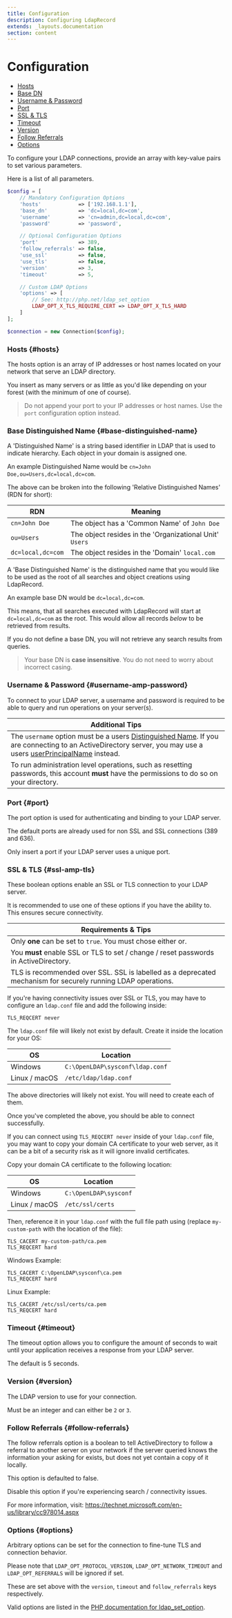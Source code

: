 ```yaml
---
title: Configuration
description: Configuring LdapRecord
extends: _layouts.documentation
section: content
---
```


# Configuration

- [Hosts](#hosts)
- [Base DN](#base-distinguished-name)
- [Username & Password](#username-amp-password)
- [Port](#port)
- [SSL & TLS](#ssl-amp-tls)
- [Timeout](#timeout)
- [Version](#version)
- [Follow Referrals](#follow-referrals)
- [Options](#options)

To configure your LDAP connections, provide an array with key-value pairs to set various parameters.

Here is a list of all parameters.

```php
$config = [
    // Mandatory Configuration Options
    'hosts'            => ['192.168.1.1'],
    'base_dn'          => 'dc=local,dc=com',
    'username'         => 'cn=admin,dc=local,dc=com',
    'password'         => 'password',

    // Optional Configuration Options
    'port'             => 389,
    'follow_referrals' => false,
    'use_ssl'          => false,
    'use_tls'          => false,
    'version'          => 3,
    'timeout'          => 5,

    // Custom LDAP Options
    'options' => [
        // See: http://php.net/ldap_set_option
        LDAP_OPT_X_TLS_REQUIRE_CERT => LDAP_OPT_X_TLS_HARD
    ]
];

$connection = new Connection($config);
```

### Hosts {#hosts}

The hosts option is an array of IP addresses or host names located on your network that serve an LDAP directory.

You insert as many servers or as little as you'd like depending on your forest (with the minimum of one of course).

> Do not append your port to your IP addresses or host names. Use the `port` configuration option instead.

### Base Distinguished Name {#base-distinguished-name}

A 'Distinguished Name' is a string based identifier in LDAP that is used
to indicate hierarchy. Each object in your domain is assigned one.

An example Distinguished Name would be `cn=John Doe,ou=Users,dc=local,dc=com`.

The above can be broken into the following 'Relative Distinguished Names' (RDN for short):

RDN | Meaning |
--- | --- |
`cn=John Doe` | The object has a 'Common Name' of `John Doe` |
`ou=Users` | The object resides in the 'Organizational Unit' `Users` |
`dc=local,dc=com` | The object resides in the 'Domain' `local.com` |

A 'Base Distinguished Name' is the distinguished name that you would like to
be used as the root of all searches and object creations using LdapRecord.

An example base DN would be `dc=local,dc=com`.

This means, that all searches executed with LdapRecord will start at `dc=local,dc=com`
as the root. This would allow all records *below* to be retrieved from results.

If you do not define a base DN, you will not retrieve any search results from queries.

> Your base DN is **case insensitive**. You do not need to worry about incorrect casing.

### Username & Password {#username-amp-password}

To connect to your LDAP server, a username and password is required to be able to query and run operations on your server(s).

Additional Tips |
--- |
The `username` option must be a users [Distinguished Name](https://docs.microsoft.com/en-us/previous-versions/windows/desktop/ldap/distinguished-names). If you are connecting to an ActiveDirectory server, you may use a users [userPrincipalName](https://docs.microsoft.com/en-us/windows/win32/ad/naming-properties#userprincipalname) instead. |
To run administration level operations, such as resetting passwords, this account **must** have the permissions to do so on your directory. |

### Port {#port}

The port option is used for authenticating and binding to your LDAP server.

The default ports are already used for non SSL and SSL connections (389 and 636).

Only insert a port if your LDAP server uses a unique port.

### SSL & TLS {#ssl-amp-tls}

These boolean options enable an SSL or TLS connection to your LDAP server.

It is recommended to use one of these options if you have the ability to. This ensures secure connectivity.

Requirements & Tips |
--- |
Only **one** can be set to `true`. You must chose either or. |
You **must** enable SSL or TLS to set / change / reset passwords in ActiveDirectory. |
TLS is recommended over SSL. SSL is labelled as a deprecated mechanism for securely running LDAP operations. |

If you're having connectivity issues over SSL or TLS, you may have to
configure an `ldap.conf` file and add the following inside:

```text
TLS_REQCERT never
```

The `ldap.conf` file will likely not exist by default. Create it inside the location for your OS:

OS | Location |
--- | --- |
Windows | `C:\OpenLDAP\sysconf\ldap.conf` | 
Linux / macOS | `/etc/ldap/ldap.conf` |

The above directories will likely not exist. You will need to create each of them.

Once you've completed the above, you should be able to connect successfully.

If you can connect using `TLS_REQCERT never` inside of your `ldap.conf` file,
you may want to copy your domain CA certificate to your web server, as it
can be a bit of a security risk as it will ignore invalid certificates.

Copy your domain CA certificate to the following location:

OS | Location |
--- | --- |
Windows | `C:\OpenLDAP\sysconf` | 
Linux / macOS | `/etc/ssl/certs` |

Then, reference it in your `ldap.conf` with the full file path using (replace
`my-custom-path` with the location of the file):

```text
TLS_CACERT my-custom-path/ca.pem
TLS_REQCERT hard
```

Windows Example:

```text
TLS_CACERT C:\OpenLDAP\sysconf\ca.pem
TLS_REQCERT hard
```

Linux Example:

```text
TLS_CACERT /etc/ssl/certs/ca.pem
TLS_REQCERT hard
```

### Timeout {#timeout}

The timeout option allows you to configure the amount of seconds to wait until
your application receives a response from your LDAP server.

The default is 5 seconds.

### Version {#version}

The LDAP version to use for your connection.

Must be an integer and can either be `2` or `3`.

### Follow Referrals {#follow-referrals}

The follow referrals option is a boolean to tell ActiveDirectory to follow a referral to another server on your network if the server queried knows the information your asking for exists, but does not yet contain a copy of it locally.

This option is defaulted to false.

Disable this option if you're experiencing search / connectivity issues.

For more information, visit: https://technet.microsoft.com/en-us/library/cc978014.aspx

### Options {#options}

Arbitrary options can be set for the connection to fine-tune TLS and connection behavior.

Please note that `LDAP_OPT_PROTOCOL_VERSION`, `LDAP_OPT_NETWORK_TIMEOUT` and `LDAP_OPT_REFERRALS` will be ignored if set.

These are set above with the `version`, `timeout` and `follow_referrals` keys respectively.

Valid options are listed in the [PHP documentation for ldap_set_option](http://php.net/ldap_set_option).
